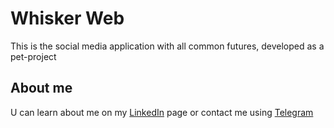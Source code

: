 # Whisker Web
This is the social media application with all common futures, developed as a pet-project
## About me
U can learn about me on my [LinkedIn](...) page or contact me using [Telegram]([t.me/ddreamth](https://t.me/ddreamth))
